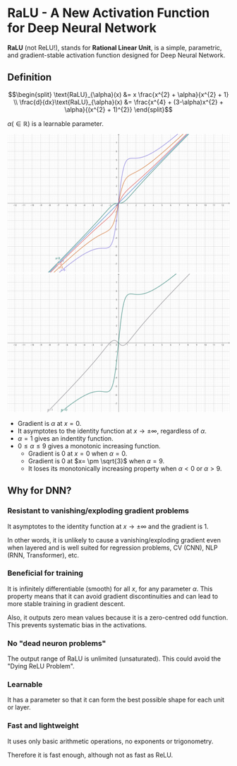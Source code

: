 # RaLU - A New Activation Function for Deep Neural Network

**RaLU** (not ReLU!), stands for **Rational Linear Unit**, is a simple, parametric, and gradient-stable activation function designed for Deep Neural Network.

## Definition

```math
\begin{split}
\text{RaLU}_{\alpha}(x) &= x \frac{x^{2} + \alpha}{x^{2} + 1} \\
\frac{d}{dx}\text{RaLU}_{\alpha}(x) &= \frac{x^{4} + (3-\alpha)x^{2} + \alpha}{(x^{2} + 1)^{2}}
\end{split}
```

$`\alpha (\in \mathbb{R})`$ is a learnable parameter.

![plot 1](./assets/ralu-1.svg)
![plot 2](./assets/ralu-2.svg)

* Gradient is $\alpha$ at $`x=0`$.
* It asymptotes to the identity function at $`x \to \pm \infty`$, regardless of $`\alpha`$.
* $`\alpha=1`$ gives an indentity function.
* $`0 \le \alpha \le 9`$ gives a monotonic increasing function.
    * Gradient is $0$ at $`x=0`$ when $`\alpha=0`$.
    * Gradient is $0$ at $`x= \pm \sqrt{3}`$ when $`\alpha=9`$.
    * It loses its monotonically increasing property when $`\alpha<0`$ or $`\alpha>9`$.

## Why for DNN?

### Resistant to vanishing/exploding gradient problems

It asymptotes to the identity function at $`x \to \pm \infty`$ and the gradient is $1$.

In other words, it is unlikely to cause a vanishing/exploding gradient even when layered and is well suited for regression problems, CV (CNN), NLP (RNN, Transformer), etc.

### Beneficial for training

It is infinitely differentiable (smooth) for all $x$, for any parameter $\alpha$.
This property means that it can avoid gradient discontinuities and can lead to more stable training in gradient descent.

Also, it outputs zero mean values because it is a zero-centred odd function.
This prevents systematic bias in the activations.

### No "dead neuron problems"

The output range of RaLU is unlimited (unsaturated).
This could avoid the "Dying ReLU Problem".

### Learnable

It has a parameter so that it can form the best possible shape for each unit or layer.

### Fast and lightweight

It uses only basic arithmetic operations, no exponents or trigonometry.

Therefore it is fast enough, although not as fast as ReLU.
